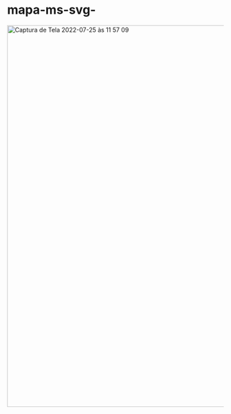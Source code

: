 # mapa-ms-svg-

<img width="888" alt="Captura de Tela 2022-07-25 às 11 57 09" src="https://user-images.githubusercontent.com/66705552/180822299-9fac3740-684f-4f44-b251-1aef056cf800.png">

